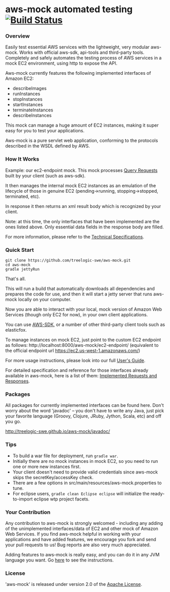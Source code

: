 aws-mock automated testing [![Build Status](https://travis-ci.org/treelogic-swe/aws-mock.png?branch=master)](https://travis-ci.org/treelogic-swe/aws-mock)
========

### Overview

Easily test essential AWS services with the lightweight, very modular aws-mock. Works with official aws-sdk, api-tools and third-party tools. 
Completely and safely automates the testing process of AWS services in a mock EC2 environment, using http to expose the API.

Aws-mock currently features the following implemented interfaces of Amazon EC2: 
- describeImages
- runInstances
- stopInstances
- startInstances
- terminateInstances
- describeInstances

This mock can manage a huge amount of EC2 instances, making it super easy for you to test your applications. 

Aws-mock is a pure servlet web application, conforming to the protocols described in the WSDL defined by AWS. 


### How It Works
Example: our ec2-endpoint mock. 
This mock processes [Query Requests](http://docs.aws.amazon.com/AWSEC2/latest/UserGuide/using-query-api.html) built by your client (such as aws-sdk).

It then manages the internal mock EC2 instances as an emulation of the lifecycle of those in genuine EC2 (pending->running, stopping->stopped, terminated, etc).

In response it then returns an xml result body which is recognized by your client.

Note: at this time, the only interfaces that have been implemented are the ones listed above. Only essential data fields in the response body are filled.
 
For more information, please refer to the [Technical Specifications](https://github.com/treelogic-swe/aws-mock/wiki/Technical-Specifications). 


### Quick Start
```
git clone https://github.com/treelogic-swe/aws-mock.git
cd aws-mock
gradle jettyRun
```
That's all. 

This will run a build that automatically downloads all dependencies and prepares the code for use, and then it will start a jetty server that runs aws-mock locally on your computer.
 
Now you are able to interact with your local, mock version of Amazon Web Services (though only EC2 for now), in your own client applications.

You can use [AWS-SDK](http://aws.amazon.com/tools/), or a number of other third-party client tools such as elasticfox. 

To manage instances on mock EC2, just point to the custom EC2 endpoint as follows: 
http://localhost:8000/aws-mock/ec2-endpoint/ (equivalent to the official endpoint url https://ec2.us-west-1.amazonaws.com/)

For more usage instructions, please look into our full [User's Guide](https://github.com/treelogic-swe/aws-mock/wiki/User's-Guide).

For detailed specification and reference for those interfaces already available in aws-mock, here is a list of them: [Implemented Requests and Responses](https://github.com/treelogic-swe/aws-mock/wiki/Technical-Specifications#implemented-requests-and-responses-ec2).


### Packages
All packages for currently implemented interfaces can be found here. Don't worry about the word 'javadoc' – you don't have to write any Java, just pick your favorite language (Groovy, Clojure, JRuby, Jython, Scala, etc) and off you go. 

http://treelogic-swe.github.io/aws-mock/javadoc/


### Tips
- To build a war file for deployment, run `gradle war`.
- Initially there are no mock instances in mock EC2, so you need to run one or more new instances first. 
- Your client doesn't need to provide valid credentials since aws-mock skips the secretKey/accessKey check. 
- There are a few options in src/main/resources/aws-mock.properties to tune.
- For eclipse users, `gradle clean Eclipse eclipse` will initialize the ready-to-import eclipse wtp project facets. 


### Your Contribution
Any contribution to aws-mock is strongly welcomed - including any adding of the unimplemented interfaces/data of EC2 and other mock of Amazon Web Services. If you find aws-mock helpful in working with your applications and have added features, we encourage you fork and send your pull requests to us! Bug reports are also very much appreciated.

Adding features to aws-mock is really easy, and you can do it in any JVM language you want. Go [here](http://treelogic-swe.github.io/aws-mock/mdwiki.html#!contributing.md) to see the instructions.

### License
'aws-mock' is released under version 2.0 of the [Apache License](http://www.apache.org/licenses/LICENSE-2.0).
